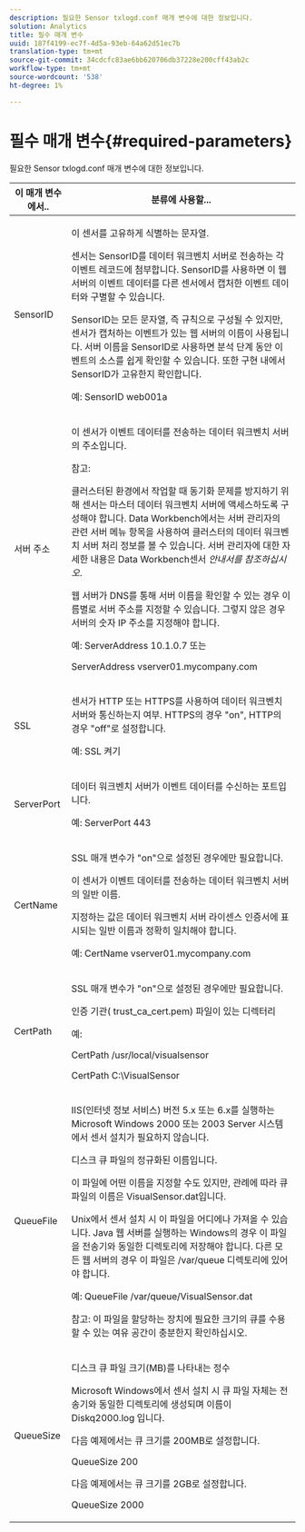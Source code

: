 ```yaml
---
description: 필요한 Sensor txlogd.conf 매개 변수에 대한 정보입니다.
solution: Analytics
title: 필수 매개 변수
uuid: 187f4199-ec7f-4d5a-93eb-64a62d51ec7b
translation-type: tm+mt
source-git-commit: 34cdcfc83ae6bb620706db37228e200cff43ab2c
workflow-type: tm+mt
source-wordcount: '538'
ht-degree: 1%

---
```



# 필수 매개 변수{#required-parameters}

필요한 Sensor txlogd.conf 매개 변수에 대한 정보입니다.

<table id="table_69CFE10A3707403F9793137B128E706A"> 
 <thead> 
  <tr> 
   <th colname="col1" class="entry"> 이 매개 변수에서.. </th> 
   <th colname="col2" class="entry"> 분류에 사용할... </th> 
  </tr> 
 </thead>
 <tbody> 
  <tr> 
   <td colname="col1"> SensorID </td> 
   <td colname="col2"> <p>이 센서를 고유하게 식별하는 <span class="wintitle"> 문자열</span>. </p> <p> <span class="wintitle"> 센서는</span> SensorID를 <span class="keyword"> 데이터 워크벤치 서버로 전송하는 각 이벤트 레코드에 첨부합니다</span>. SensorID를 사용하면 이 웹 서버의 이벤트 데이터를 다른 센서에서 캡처한 이벤트 데이터와 구별할 수 <span class="wintitle"> 있습니다</span>. </p> <p>SensorID는 모든 문자열, 즉 규칙으로 구성될 수 있지만, 센서가 캡처하는 이벤트가 있는 웹 서버의 <span class="wintitle"> 이름이</span> 사용됩니다. 서버 이름을 SensorID로 사용하면 분석 단계 동안 이벤트의 소스를 쉽게 확인할 수 있습니다. 또한 구현 내에서 SensorID가 고유한지 확인합니다. </p> <p>예: <span class="filepath"> SensorID web001a</span> </p> </td> 
  </tr> 
  <tr> 
   <td colname="col1"> 서버 주소 </td> 
   <td colname="col2"> <p>이 센서가 이벤트 데이터를 전송하는 <span class="keyword"> 데이터 워크벤치 서버</span> 의 <span class="wintitle"></span> 주소입니다. </p> <p>참고:  <p>클러스터된 환경에서 작업할 때 동기화 문제를 방지하기 위해 <span class="wintitle"> 센서는</span> 마스터 <span class="keyword"> 데이터 워크벤치 서버에</span> 액세스하도록 구성해야 합니다. Data Workbench에서는 서버 관리자의 관련 서버 메뉴 항목을 사용하여 클러스터의 <span class="keyword"> 데이터 워크벤치 서버</span> 처리 정보를 볼 수 <span class="wintitle"> 있습니다</span>. 서버 관리자에 대한 자세한 내용은 <span class="wintitle"> Data Workbench</span>센서 <i><span class="keyword"></span><span class="wintitle"> 안내서를</span> 참조하십시오</i>. </p> <p>웹 서버가 DNS를 통해 서버 이름을 확인할 수 있는 경우 이름별로 서버 주소를 지정할 수 있습니다. 그렇지 않은 경우 서버의 숫자 IP 주소를 지정해야 합니다. </p> <p>예: <span class="filepath"> ServerAddress 10.1.0.7</span> 또는 </p> <p> <span class="filepath"> ServerAddress vserver01.mycompany.com</span> </p> </p> </td> 
  </tr> 
  <tr> 
   <td colname="col1"> SSL </td> 
   <td colname="col2"> <p>센서가 <span class="wintitle"> HTTP</span> 또는 HTTPS를 사용하여 <span class="keyword"> 데이터 워크벤치 서버와</span> 통신하는지 여부. HTTPS의 경우 "on", HTTP의 경우 "off"로 설정합니다. </p> <p>예: <span class="filepath"> SSL 켜기</span> </p> </td> 
  </tr> 
  <tr> 
   <td colname="col1"> ServerPort </td> 
   <td colname="col2"> <p>데이터 워크벤치 서버가 <span class="keyword"></span> 이벤트 데이터를 수신하는 포트입니다. </p> <p>예: <span class="filepath"> ServerPort 443</span> </p> </td> 
  </tr> 
  <tr> 
   <td colname="col1"> CertName </td> 
   <td colname="col2"> <p>SSL 매개 변수가 "on"으로 설정된 경우에만 필요합니다. </p> <p>이 센서가 <span class="keyword"> 이벤트 데이터를 전송하는 데이터 워크벤치 서버의</span> <span class="wintitle"></span> 일반 이름. </p> <p>지정하는 값은 <span class="keyword"> 데이터 워크벤치 서버</span> 라이센스 인증서에 표시되는 일반 이름과 정확히 일치해야 합니다. </p> <p>예: <span class="filepath"> CertName vserver01.mycompany.com</span> </p> </td> 
  </tr> 
  <tr> 
   <td colname="col1"> CertPath </td> 
   <td colname="col2"> <p>SSL 매개 변수가 "on"으로 설정된 경우에만 필요합니다. </p> <p>인증 기관(<span class="filepath"> trust_ca_cert.pem</span>) 파일이 있는 디렉터리 </p> <p>예: </p> <p> <span class="filepath"> CertPath /usr/local/visualsensor</span> </p> <p> <span class="filepath"> CertPath C:\VisualSensor</span> </p> </td> 
  </tr> 
  <tr> 
   <td colname="col1"> QueueFile </td> 
   <td colname="col2"> <p>IIS(인터넷 정보 서비스) 버전 5.x 또는 6.x를 실행하는 Microsoft Windows 2000 또는 2003 Server 시스템에서 <span class="wintitle"> 센서</span> 설치가 필요하지 않습니다. </p> <p>디스크 큐 파일의 정규화된 이름입니다. </p> <p>이 파일에 어떤 이름을 지정할 수도 있지만, 관례에 따라 큐 파일의 이름은 <span class="filepath"> VisualSensor.dat입니다</span>. </p> <p>Unix에서 <span class="wintitle"> 센서</span> 설치 시 이 파일을 어디에나 가져올 수 있습니다. Java 웹 서버를 실행하는 Windows의 경우 이 파일을 전송기와 동일한 디렉토리에 저장해야 합니다. 다른 모든 웹 서버의 경우 이 파일은 /var/queue 디렉토리에 있어야 합니다. </p> <p>예: <span class="filepath"> QueueFile /var/queue/VisualSensor.dat</span> </p> <p> <p>참고: 이 파일을 할당하는 장치에 필요한 크기의 큐를 수용할 수 있는 여유 공간이 충분한지 확인하십시오. </p> </p> </td> 
  </tr> 
  <tr> 
   <td colname="col1"> QueueSize </td> 
   <td colname="col2"> <p>디스크 큐 파일 크기(MB)를 나타내는 정수 </p> <p>Microsoft Windows에서 <span class="wintitle"> 센서</span> 설치 시 큐 파일 자체는 전송기와 동일한 디렉토리에 생성되며 이름이 Diskq2000.log <span class="filepath"> 입니다</span>. </p> <p>다음 예제에서는 큐 크기를 200MB로 설정합니다. </p> <p>QueueSize 200 </p> <p>다음 예제에서는 큐 크기를 2GB로 설정합니다. </p> <p>QueueSize 2000 </p> </td> 
  </tr> 
 </tbody> 
</table>


